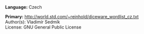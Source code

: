 **Language:** Czech

**Primary:** http://world.std.com/~reinhold/diceware_wordlist_cz.txt  
Author(s): Vladimír Sedmík  
License: GNU General Public License
